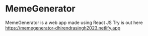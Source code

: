 # MemeGenerator
MemeGenerator is a web app made using React JS
Try is out here https://memegenerator-dhirendrasingh2023.netlify.app
